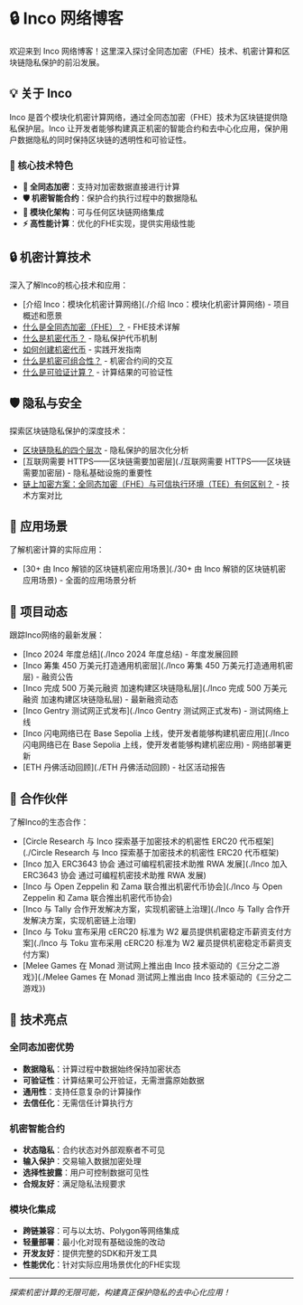 # 🔒 Inco 网络博客

欢迎来到 Inco 网络博客！这里深入探讨全同态加密（FHE）技术、机密计算和区块链隐私保护的前沿发展。

## 💡 关于 Inco

Inco 是首个模块化机密计算网络，通过全同态加密（FHE）技术为区块链提供隐私保护层。Inco 让开发者能够构建真正机密的智能合约和去中心化应用，保护用户数据隐私的同时保持区块链的透明性和可验证性。

### 🎯 核心技术特色

- **🔐 全同态加密**：支持对加密数据直接进行计算
- **🛡️ 机密智能合约**：保护合约执行过程中的数据隐私
- **🔗 模块化架构**：可与任何区块链网络集成
- **⚡ 高性能计算**：优化的FHE实现，提供实用级性能

## 🔒 机密计算技术

深入了解Inco的核心技术和应用：

- [介绍 Inco：模块化机密计算网络](./介绍 Inco：模块化机密计算网络) - 项目概述和愿景
- [什么是全同态加密（FHE）？](./什么是全同态加密（FHE）？) - FHE技术详解
- [什么是机密代币？](./什么是机密代币？) - 隐私保护代币机制
- [如何创建机密代币](./如何创建机密代币) - 实践开发指南
- [什么是机密可组合性？](./什么是机密可组合性？) - 机密合约间的交互
- [什么是可验证计算？](./什么是可验证计算？) - 计算结果的可验证性

## 🛡️ 隐私与安全

探索区块链隐私保护的深度技术：

- [区块链隐私的四个层次](./区块链隐私的四个层次) - 隐私保护的层次化分析
- [互联网需要 HTTPS——区块链需要加密层](./互联网需要 HTTPS——区块链需要加密层) - 隐私基础设施的重要性
- [链上加密方案：全同态加密（FHE）与可信执行环境（TEE）有何区别？](./链上加密方案：全同态加密（FHE）与可信执行环境（TEE）有何区别？) - 技术方案对比

## 🚀 应用场景

了解机密计算的实际应用：

- [30+ 由 Inco 解锁的区块链机密应用场景](./30+ 由 Inco 解锁的区块链机密应用场景) - 全面的应用场景分析

## 📰 项目动态

跟踪Inco网络的最新发展：

- [Inco 2024 年度总结](./Inco 2024 年度总结) - 年度发展回顾
- [Inco 筹集 450 万美元打造通用机密层](./Inco 筹集 450 万美元打造通用机密层) - 融资公告
- [Inco 完成 500 万美元融资 加速构建区块链隐私层](./Inco 完成 500 万美元融资 加速构建区块链隐私层) - 最新融资动态
- [Inco Gentry 测试网正式发布](./Inco Gentry 测试网正式发布) - 测试网络上线
- [Inco 闪电网络已在 Base Sepolia 上线，使开发者能够构建机密应用](./Inco 闪电网络已在 Base Sepolia 上线，使开发者能够构建机密应用) - 网络部署更新
- [ETH 丹佛活动回顾](./ETH 丹佛活动回顾) - 社区活动报告

## 🤝 合作伙伴

了解Inco的生态合作：

- [Circle Research 与 Inco 探索基于加密技术的机密性 ERC20 代币框架](./Circle Research 与 Inco 探索基于加密技术的机密性 ERC20 代币框架)
- [Inco 加入 ERC3643 协会 通过可编程机密技术助推 RWA 发展](./Inco 加入 ERC3643 协会 通过可编程机密技术助推 RWA 发展)
- [Inco 与 Open Zeppelin 和 Zama 联合推出机密代币协会](./Inco 与 Open Zeppelin 和 Zama 联合推出机密代币协会)
- [Inco 与 Tally 合作开发解决方案，实现机密链上治理](./Inco 与 Tally 合作开发解决方案，实现机密链上治理)
- [Inco 与 Toku 宣布采用 cERC20 标准为 W2 雇员提供机密稳定币薪资支付方案](./Inco 与 Toku 宣布采用 cERC20 标准为 W2 雇员提供机密稳定币薪资支付方案)
- [Melee Games 在 Monad 测试网上推出由 Inco 技术驱动的《三分之二游戏》](./Melee Games 在 Monad 测试网上推出由 Inco 技术驱动的《三分之二游戏》)

## 🔧 技术亮点

### 全同态加密优势
- **数据隐私**：计算过程中数据始终保持加密状态
- **可验证性**：计算结果可公开验证，无需泄露原始数据
- **通用性**：支持任意复杂的计算操作
- **去信任化**：无需信任计算执行方

### 机密智能合约
- **状态隐私**：合约状态对外部观察者不可见
- **输入保护**：交易输入数据加密处理
- **选择性披露**：用户可控制数据可见性
- **合规友好**：满足隐私法规要求

### 模块化集成
- **跨链兼容**：可与以太坊、Polygon等网络集成
- **轻量部署**：最小化对现有基础设施的改动
- **开发友好**：提供完整的SDK和开发工具
- **性能优化**：针对实际应用场景优化的FHE实现

---

*探索机密计算的无限可能，构建真正保护隐私的去中心化应用！*